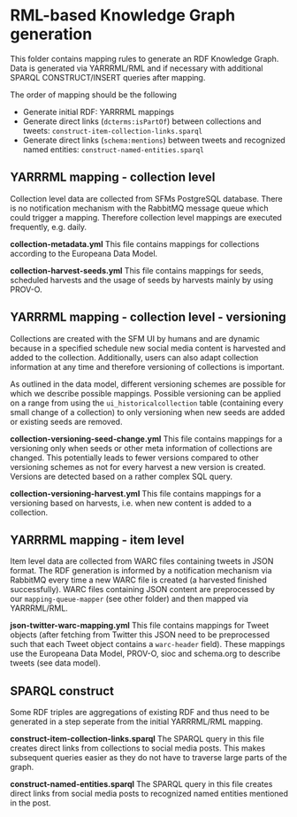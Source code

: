 # RML-based Knowledge Graph generation

This folder contains mapping rules to generate an RDF Knowledge Graph.
Data is generated via YARRRML/RML and if necessary with additional SPARQL CONSTRUCT/INSERT queries after mapping.

The order of mapping should be the following

* Generate initial RDF: YARRRML mappings
* Generate direct links (`dcterms:isPartOf`) between collections and tweets: `construct-item-collection-links.sparql`
* Generate direct links (`schema:mentions`) between tweets and recognized named entities: `construct-named-entities.sparql`

## YARRRML mapping - collection level

Collection level data are collected from SFMs PostgreSQL database.
There is no notification mechanism with the RabbitMQ message queue which could trigger a mapping.
Therefore collection level mappings are executed frequently, e.g. daily.

**collection-metadata.yml**
This file contains mappings for collections according to the Europeana Data Model.

**collection-harvest-seeds.yml**
This file contains mappings for seeds, scheduled harvests and the usage of seeds by harvests mainly by using PROV-O.

## YARRRML mapping - collection level - versioning
Collections are created with the SFM UI by humans and are dynamic because in a specified schedule new social media content is harvested and added to the collection.
Additionally, users can also adapt collection information at any time and therefore versioning of collections is important.

As outlined in the data model, different versioning schemes are possible for which we describe possible mappings.
Possible versioning can be applied on a range from using the `ui_historicalcollection` table (containing every small change of a collection)
to only versioning when new seeds are added or existing seeds are removed.

**collection-versioning-seed-change.yml**
This file contains mappings for a versioning only when seeds or other meta information of collections are changed.
This potentially leads to fewer versions compared to other versioning schemes as not for every harvest a new version is created.
Versions are detected based on a rather complex SQL query.

**collection-versioning-harvest.yml**
This file contains mappings for a versioning based on harvests, i.e. when new content is added to a collection.


## YARRRML mapping - item level

Item level data are collected from WARC files containing tweets in JSON format.
The RDF generation is informed by a notification mechanism via RabbitMQ every time a new WARC file is created (a harvested finished successfully).
WARC files containing JSON content are preprocessed by our `mapping-queue-mapper` (see other folder) and then mapped via YARRRML/RML.

**json-twitter-warc-mapping.yml**
This file contains mappings for Tweet objects (after fetching from Twitter this JSON need to be preprocessed such that each Tweet object contains a `warc-header` field).
These mappings use the Europeana Data Model, PROV-O, sioc and schema.org to describe tweets (see data model).

## SPARQL construct

Some RDF triples are aggregations of existing RDF and thus need to be generated in a step seperate from the initial YARRRML/RML mapping.

**construct-item-collection-links.sparql**
The SPARQL query in this file creates direct links from collections to social media posts.
This makes subsequent queries easier as they do not have to traverse large parts of the graph.

**construct-named-entities.sparql**
The SPARQL query in this file creates direct links from social media posts to recognized named entities mentioned in the post.

